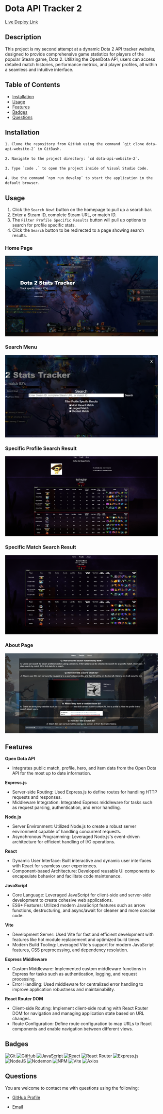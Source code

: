 # Dota API Tracker 2

[Live Deploy Link](https://dota-api-website-2.netlify.app/)

## Description

This project is my second attempt at a dynamic Dota 2 API tracker website, designed to provide comprehensive game statistics for players of the popular Steam game, Dota 2. Utilizing the OpenDota API, users can access detailed match histories, performance metrics, and player profiles, all within a seamless and intuitive interface.

## Table of Contents

- [Installation](#installation)
- [Usage](#usage)
- [Features](#features)
- [Badges](#badges)
- [Questions](#questions)

## Installation

```
1. Clone the repository from GitHub using the command `git clone dota-api-website-2` in GitBash.

2. Navigate to the project directory: `cd dota-api-website-2`.

3. Type `code .` to open the project inside of Visual Studio Code.

4. Use the command `npm run develop` to start the application in the default browser.
```

## Usage

1. Click the `Search Now!` button on the homepage to pull up a search bar.
2. Enter a Steam ID, complete Steam URL, or match ID.
3. The `Filter Profile Specific Results` button will pull up options to search for profile specific stats.
4. Click the `Search` button to be redirected to a page showing search results.

### Home Page

![Home Page](client\src\assets\images\home-page.png)

### Search Menu

![Search Menu](client\src\assets\images\search-menu.png)

### Specific Profile Search Result

![Specific Profile Search Result](client\src\assets\images\specific-steam-profile.png)

### Specific Match Search Result

![Specific Match Search Result](client\src\assets\images\specific-match.png)

### About Page

![About Page](client\src\assets\images\about-page.png)

## Features

**Open Dota API**

- Integrates public match, profile, hero, and item data from the Open Dota API for the most up to date information.

**Express.js**

- Server-side Routing: Used Express.js to define routes for handling HTTP requests and responses.
- Middleware Integration: Integrated Express middleware for tasks such as request parsing, authentication, and error handling.

**Node.js**

- Server Environment: Utilized Node.js to create a robust server environment capable of handling concurrent requests.
- Asynchronous Programming: Leveraged Node.js's event-driven architecture for efficient handling of I/O operations.

**React**

- Dynamic User Interface: Built interactive and dynamic user interfaces with React for seamless user experiences.
- Component-based Architecture: Developed reusable UI components to encapsulate behavior and facilitate code maintenance.

**JavaScript**

- Core Language: Leveraged JavaScript for client-side and server-side development to create cohesive web applications.
- ES6+ Features: Utilized modern JavaScript features such as arrow functions, destructuring, and async/await for cleaner and more concise code.

**Vite**

- Development Server: Used Vite for fast and efficient development with features like hot module replacement and optimized build times.
- Modern Build Tooling: Leveraged Vite's support for modern JavaScript features, CSS preprocessing, and dependency resolution.

**Express Middleware**

- Custom Middleware: Implemented custom middleware functions in Express for tasks such as authentication, logging, and request processing.
- Error Handling: Used middleware for centralized error handling to improve application robustness and maintainability.

**React Router DOM**

- Client-side Routing: Implement client-side routing with React Router DOM for navigation and managing application state based on URL changes.
- Route Configuration: Define route configuration to map URLs to React components and enable navigation between different views.

## Badges

![Git](https://img.shields.io/badge/git-%23F05033.svg?style=for-the-badge&logo=git&logoColor=white)
![GitHub](https://img.shields.io/badge/github-%23121011.svg?style=for-the-badge&logo=github&logoColor=white)
![JavaScript](https://img.shields.io/badge/javascript-%23323330.svg?style=for-the-badge&logo=javascript&logoColor=%23F7DF1E)
![React](https://img.shields.io/badge/react-%2320232a.svg?style=for-the-badge&logo=react&logoColor=%2361DAFB)
![React Router](https://img.shields.io/badge/React_Router-CA4245?style=for-the-badge&logo=react-router&logoColor=white)
![Express.js](https://img.shields.io/badge/express.js-%23404d59.svg?style=for-the-badge&logo=express&logoColor=%2361DAFB)
![NodeJS](https://img.shields.io/badge/node.js-6DA55F?style=for-the-badge&logo=node.js&logoColor=white)
![Nodemon](https://img.shields.io/badge/NODEMON-%23323330.svg?style=for-the-badge&logo=nodemon&logoColor=%BBDEAD)
![NPM](https://img.shields.io/badge/NPM-%23CB3837.svg?style=for-the-badge&logo=npm&logoColor=white)
![Vite](https://img.shields.io/badge/vite-%23646CFF.svg?style=for-the-badge&logo=vite&logoColor=white)
![Axios](https://img.shields.io/badge/Axios-%2300BFFF.svg?style=for-the-badge&logo=axios&logoColor=white)

## Questions

You are welcome to contact me with questions using the following:

- [GitHub Profile](https://github.com/bwing2)

- [Email](mailto:brandon.wing245@gmail.com)
